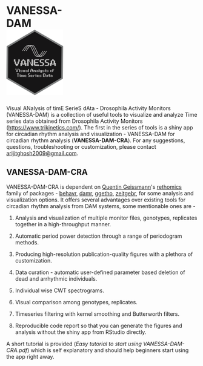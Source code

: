 # VANESSA-DAM&nbsp;&nbsp;&nbsp;&nbsp;&nbsp;&nbsp;&nbsp;&nbsp;&nbsp;&nbsp;&nbsp;&nbsp;&nbsp;&nbsp;&nbsp;&nbsp;&nbsp;&nbsp;&nbsp;&nbsp;&nbsp;&nbsp;&nbsp;&nbsp;&nbsp;&nbsp;&nbsp;&nbsp;&nbsp;&nbsp;&nbsp;&nbsp;&nbsp;&nbsp;&nbsp;&nbsp;&nbsp;&nbsp;&nbsp;&nbsp;&nbsp;&nbsp;&nbsp;&nbsp;&nbsp;&nbsp;&nbsp;&nbsp;<img src="VANESSA-DAM-CRA/VANESSA hex.png" alt="VANESSA hex" width="150" />

Visual ANalysis of timE SerieS dAta - Drosophila Activity Monitors (VANESSA-DAM) is a collection of useful tools to visualize and analyze Time series data obtained from Drosophila Activity Monitors (https://www.trikinetics.com/). The first in the series of tools is a shiny app for circadian rhythm analysis and visualization - VANESSA-DAM for circadian rhythm analysis (**VANESSA-DAM-CRA**). For any suggestions, questions, troubleshooting or customization, please contact arijitghosh2009@gmail.com.

## **VANESSA-DAM-CRA**

VANESSA-DAM-CRA is dependent on [Quentin Geissmann](https://github.com/qgeissmann)'s [rethomics](https://github.com/rethomics) family of packages - [behavr](https://github.com/rethomics/behavr), [damr](https://github.com/rethomics/damr), [ggetho](https://github.com/rethomics/ggetho), [zeitgebr](https://github.com/rethomics/zeitgebr), for some analysis and visualization options. It offers several advantages over existing tools for circadian rhythm analysis from DAM systems, some mentionable ones are - 

1. Analysis and visualization of multiple monitor files, genotypes, replicates together in a high-throughput manner.

2. Automatic period power detection through a range of periodogram methods.

3. Producing high-resolution publication-quality figures with a plethora of customization.

4. Data curation - automatic user-defined parameter based deletion of dead and arrhythmic individuals.

5. Individual wise CWT spectrograms.

6. Visual comparison among genotypes, replicates.

7. Timeseries filtering with kernel smoothing and Butterworth filters.

8. Reproducible code report so that you can generate the figures and analysis without the shiny app from RStudio directly.

A short tutorial is provided (*Easy tutorial to start using VANESSA-DAM-CRA.pdf*) which is self explanatory and should help beginners start using the app right away.
